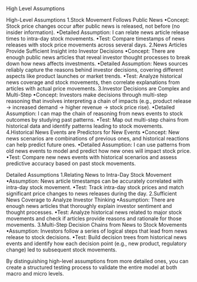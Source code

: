 High Level Assumptions


High-Level Assumptions
1.Stock Movement Follows Public News
•Concept: Stock price changes occur after public news is released, not before (no insider information).
•Detailed Assumption: I can relate news article release times to intra-day stock movements.
•Test: Compare timestamps of news releases with stock price movements across several days.
2.News Articles Provide Sufficient Insight into Investor Decisions
•Concept: There are enough public news articles that reveal investor thought processes to break down how news affects investments.
•Detailed Assumption: News sources reliably capture the reasons behind investor decisions, covering different aspects like product launches or market trends.
•Test: Analyze historical news coverage and stock movements, then correlate explanations from articles with actual price movements.
3.Investor Decisions are Complex and Multi-Step
•Concept: Investors make decisions through multi-step reasoning that involves interpreting a chain of impacts (e.g., product release → increased demand → higher revenue → stock price rise).
•Detailed Assumption: I can map the chain of reasoning from news events to stock outcomes by studying past patterns.
•Test: Map out multi-step chains from historical data and identify patterns leading to stock movements.
4.Historical News Events are Predictors for New Events
•Concept: New news scenarios are combinations of previous ones, and historical reactions can help predict future ones.
•Detailed Assumption: I can use patterns from old news events to model and predict how new ones will impact stock price.
•Test: Compare new news events with historical scenarios and assess predictive accuracy based on past stock movements.

Detailed Assumptions
1.Relating News to Intra-Day Stock Movement
•Assumption: News article timestamps can be accurately correlated with intra-day stock movement.
•Test: Track intra-day stock prices and match significant price changes to news releases during the day.
2.Sufficient News Coverage to Analyze Investor Thinking
•Assumption: There are enough news articles that thoroughly explain investor sentiment and thought processes.
•Test: Analyze historical news related to major stock movements and check if articles provide reasons and rationale for those movements.
3.Multi-Step Decision Chains from News to Stock Movements
•Assumption: Investors follow a series of logical steps that lead from news release to stock decisions.
•Test: Build decision trees from historical news events and identify how each decision point (e.g., new product, regulatory change) led to subsequent stock movements.

By distinguishing high-level assumptions from more detailed ones, you can create a structured testing process to validate the entire model at both macro and micro levels.
